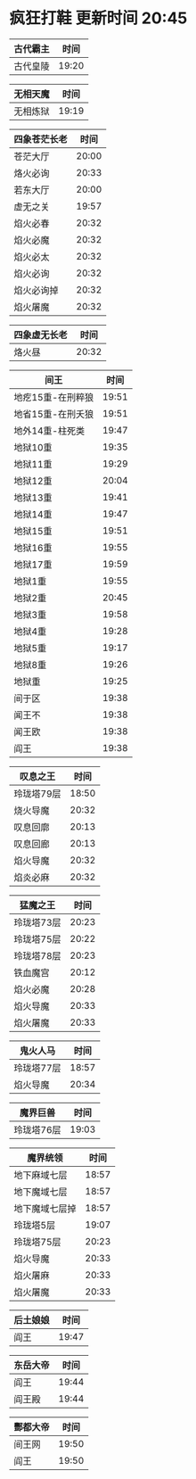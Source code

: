 # 疯狂打鞋 更新时间 20:45

| 古代霸主   | 时间    |
|--------|-------|
| 古代皇陵 | 19:20 |

| 无相天魔   | 时间    |
|--------|-------|
| 无相炼狱 | 19:19 |

| 四象苍茫长老   | 时间    |
|--------|-------|
| 苍茫大厅 | 20:00 |
| 烙火必询 | 20:33 |
| 若东大厅 | 20:00 |
| 虚无之关 | 19:57 |
| 焰火必春 | 20:32 |
| 焰火必魔 | 20:32 |
| 焰火必太 | 20:32 |
| 焰火必询 | 20:32 |
| 焰火必询掉 | 20:32 |
| 焰火屠魔 | 20:32 |

| 四象虚无长老   | 时间    |
|--------|-------|
| 烙火昼 | 20:32 |

| 间王   | 时间    |
|--------|-------|
| 地疙15重-在刑粹狼 | 19:51 |
| 地省15重-在刑夭狼 | 19:51 |
| 地外14重-柱死类 | 19:47 |
| 地狱10重 | 19:35 |
| 地狱11重 | 19:29 |
| 地狱12重 | 20:04 |
| 地狱13重 | 19:41 |
| 地狱14重 | 19:47 |
| 地狱15重 | 19:51 |
| 地狱16重 | 19:55 |
| 地狱17重 | 19:59 |
| 地狱1重 | 19:55 |
| 地狱2重 | 20:45 |
| 地狱3重 | 19:58 |
| 地狱4重 | 19:28 |
| 地狱5重 | 19:17 |
| 地狱8重 | 19:26 |
| 地狱重 | 19:25 |
| 间于区 | 19:38 |
| 闻王不 | 19:38 |
| 闻王欧 | 19:38 |
| 阎王 | 19:38 |

| 叹息之王   | 时间    |
|--------|-------|
| 玲珑塔79层 | 18:50 |
| 烧火导魔 | 20:32 |
| 叹息回廓 | 20:13 |
| 叹息回廊 | 20:13 |
| 焰火导魔 | 20:32 |
| 焰炎必麻 | 20:32 |

| 猛魔之王   | 时间    |
|--------|-------|
| 玲珑塔73层 | 20:23 |
| 玲珑塔75层 | 20:22 |
| 玲珑塔78层 | 20:23 |
| 铁血魔宫 | 20:12 |
| 焰火必魔 | 20:28 |
| 焰火导魔 | 20:33 |
| 焰火屠魔 | 20:33 |

| 鬼火人马   | 时间    |
|--------|-------|
| 玲珑塔77层 | 18:57 |
| 焰火导魔 | 20:34 |

| 魔界巨兽   | 时间    |
|--------|-------|
| 玲珑塔76层 | 19:03 |

| 魔界统领   | 时间    |
|--------|-------|
| 地下麻域七层 | 18:57 |
| 地下魔域七层 | 18:57 |
| 地下魔域七层掉 | 18:57 |
| 玲珑塔5层 | 19:07 |
| 玲珑塔75层 | 20:23 |
| 焰火导魔 | 20:33 |
| 焰火屠麻 | 20:33 |
| 焰火屠魔 | 20:33 |

| 后土娘娘   | 时间    |
|--------|-------|
| 阎王 | 19:47 |

| 东岳大帝   | 时间    |
|--------|-------|
| 阎王 | 19:44 |
| 阎王殿 | 19:44 |

| 酆都大帝   | 时间    |
|--------|-------|
| 间王网 | 19:50 |
| 阎王 | 19:50 |